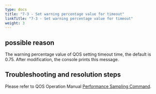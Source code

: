 ```yaml
---
type: docs
title: "7-3 - Set warning percentage value for timeout"
linkTitle: "7-3 - Set warning percentage value for timeout"
weight: 3
---
```


## possible reason

The warning percentage value of QOS setting timeout time, the default is 0.75. After modification, the console prints this message.

## Troubleshooting and resolution steps


Please refer to QOS Operation Manual [Performance Sampling Command](/en/docs3-v2/java-sdk/reference-manual/qos/profiler/).
<p style="margin-top: 3rem;"> </p>